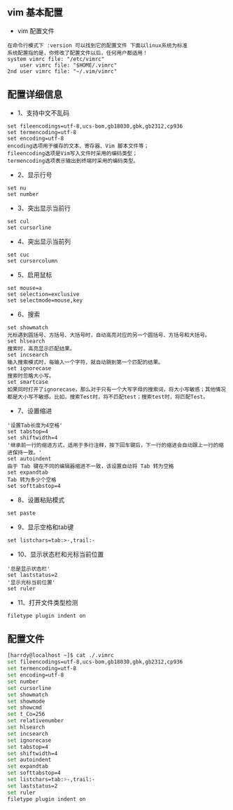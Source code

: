 ## vim 基本配置
* vim 配置文件
```
在命令行模式下 :version 可以找到它的配置文件 下面以linux系统为标准
系统配置指的是，你修改了配置文件以后，任何用户都适用！
system vimrc file: "/etc/vimrc"
    user vimrc file: "$HOME/.vimrc"
2nd user vimrc file: "~/.vim/vimrc"
```
## 配置详细信息
* 1、支持中文不乱码
```
set fileencodings=utf-8,ucs-bom,gb18030,gbk,gb2312,cp936
set termencoding=utf-8
set encoding=utf-8
encoding选项用于缓存的文本、寄存器、Vim 脚本文件等；
fileencoding选项是Vim写入文件时采用的编码类型；
termencoding选项表示输出到终端时采用的编码类型。
```
* 2、显示行号
```
set nu
set number
```
* 3、突出显示当前行
```
set cul 
set cursorline
```
* 4、突出显示当前列
```
set cuc 
set cursorcolumn
```
* 5、启用鼠标
```
set mouse=a
set selection=exclusive
set selectmode=mouse,key
```
* 6、搜索
```
set showmatch
光标遇到圆括号、方括号、大括号时，自动高亮对应的另一个圆括号、方括号和大括号。
set hlsearch
搜索时，高亮显示匹配结果。
set incsearch
输入搜索模式时，每输入一个字符，就自动跳到第一个匹配的结果。
set ignorecase
搜索时忽略大小写。
set smartcase
如果同时打开了ignorecase，那么对于只有一个大写字母的搜索词，将大小写敏感；其他情况都是大小写不敏感。比如，搜索Test时，将不匹配test；搜索test时，将匹配Test。
```
* 7、设置缩进
```
'设置Tab长度为4空格'
set tabstop=4
set shiftwidth=4
'继承前一行的缩进方式，适用于多行注释，按下回车键后，下一行的缩进会自动跟上一行的缩进保持一致。'
set autoindent
由于 Tab 键在不同的编辑器缩进不一致，该设置自动将 Tab 转为空格
set expandtab
Tab 转为多少个空格
set softtabstop=4
```
* 8、设置粘贴模式
```
set paste
```
* 9、显示空格和tab键
```
set listchars=tab:>-,trail:-
```
* 10、显示状态栏和光标当前位置
```
'总是显示状态栏'
set laststatus=2
'显示光标当前位置'
set ruler
```
* 11、打开文件类型检测
```
filetype plugin indent on
```
## 配置文件
```sh
[harrdy@localhost ~]$ cat ./.vimrc
set fileencodings=utf-8,ucs-bom,gb18030,gbk,gb2312,cp936
set termencoding=utf-8
set encoding=utf-8
set number
set cursorline
set showmatch
set showmode
set showcmd
set t_Co=256
set relativenumber
set hlsearch
set incsearch
set ignorecase
set tabstop=4
set shiftwidth=4
set autoindent
set expandtab
set softtabstop=4
set listchars=tab:>-,trail:-
set laststatus=2
set ruler
filetype plugin indent on
```